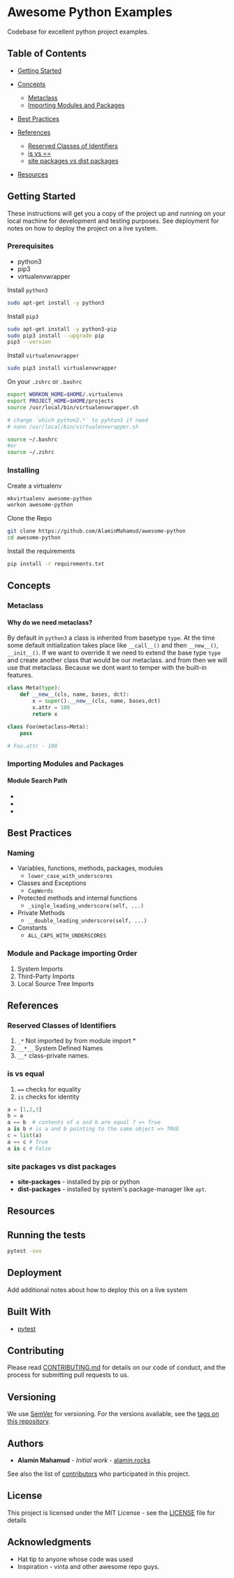 # Awesome Python Examples

Codebase for excellent python project examples.

## Table of Contents

- [Getting Started](#getting-started)
- [Concepts](#concepts)
  - [Metaclass](#metaclass)
  - [Importing Modules and Packages](#importing-modules-and-packages)

- [Best Practices](#best-practices)
- [References](#references)
  - [Reserved Classes of Identifiers](#Reserved-Classes-of-Identifiers)
  - [is vs ==](#is-vs-equal)
  - [site packages vs dist packages](#site-packages-vs-dist-packages)
- [Resources](#resources)


## Getting Started

These instructions will get you a copy of the project up and running on your local machine for development and testing purposes. See deployment for notes on how to deploy the project on a live system.

### Prerequisites

- python3
- pip3
- virtualenvwrapper

Install `python3`

```bash
sudo apt-get install -y python3
```

Install `pip3`

```bash
sudo apt-get install -y python3-pip
sudo pip3 install --upgrade pip  
pip3 --version
```

Install `virtualenvwrapper`

```bash
sudo pip3 install virtualenvwrapper
```

On your `.zshrc` or `.bashrc`

```bash
export WORKON_HOME=$HOME/.virtualenvs
export PROJECT_HOME=$HOME/projects
source /usr/local/bin/virtualenvwrapper.sh

# change `which python2.*` to pyhton3 if need
# nano /usr/local/bin/virtualenvwrapper.sh
```

```bash
source ~/.bashrc
#or
source ~/.zshrc
```

### Installing

Create a virtualenv

```bash
mkvirtualenv awesome-python
workon awesome-python
```

Clone the Repo

```bash
git clone https://github.com/AlaminMahamud/awesome-python
cd awesome-python
```

Install the requirements

```bash
pip install -r requirements.txt
```

## Concepts

### Metaclass

#### Why do we need metaclass?

By default in `python3` a class is inherited from basetype `type`. At the time some default initialization takes place like `__call__()` and then `__new__()`, `__init__()`. If we want to override it we need to extend the base type `type` and create another class that would be our metaclass. and from then we will use that metaclass. Because we dont want to temper with the built-in features. 

```python
class Meta(type):
    def __new__(cls, name, bases, dct):
        x = super().__new__(cls, name, bases,dct)
        x.attr = 100
        return x

class Foo(metaclass=Meta):
    pass

# Foo.attr - 100
```

### Importing Modules and Packages

#### Module Search Path

-  
- 
- 


## Best Practices

### Naming

- Variables, functions, methods, packages, modules
  - `lower_case_with_underscores`
- Classes and Exceptions
  - `CapWords`
- Protected methods and internal functions
  - `_single_leading_underscore(self, ...)`
- Private Methods
  - `__double_leading_underscore(self, ...)`
- Constants
  - `ALL_CAPS_WITH_UNDERSCORES`

### Module and Package importing Order

1. System Imports
2. Third-Party Imports
3. Local Source Tree Imports

## References

### Reserved Classes of Identifiers

1. `_*` Not imported by from module import \*
2. `__*__` System Defined Names
3. `__*` class-private names.

### is vs equal

1. `==` checks for equality
2. `is` checks for identity

```python
a = [1,2,3]
b = a
a == b  # contents of a and b are equal ? => True
a is b # is a and b pointing to the same object => TRUE
c = list(a)
a == c # True
a is c # False
```
### site packages vs dist packages

- **site-packages** - installed by pip or python
- **dist-packages** - installed by system's package-manager like `apt`.
 
## Resources

## Running the tests

```bash
pytest -svv
```

## Deployment

Add additional notes about how to deploy this on a live system

## Built With

- [pytest](./examples/pytest)

## Contributing

Please read [CONTRIBUTING.md](CONTRIBUTING.md) for details on our code of conduct, and the process for submitting pull requests to us.

## Versioning

We use [SemVer](http://semver.org/) for versioning. For the versions available, see the [tags on this repository](https://github.com/your/project/tags). 

## Authors

- **Alamin Mahamud** - *Initial work* - [alamin.rocks](https://alamin-rocks.herokuapp.com)

See also the list of [contributors](https://github.com/your/project/contributors) who participated in this project.

## License

This project is licensed under the MIT License - see the [LICENSE](LICENSE) file for details

## Acknowledgments

- Hat tip to anyone whose code was used
- Inspiration - vinta and other awesome repo guys.
